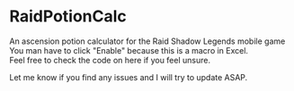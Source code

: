 # RaidPotionCalc
An ascension potion calculator for the Raid Shadow Legends mobile game
You man have to click "Enable" because this is a macro in Excel.  
Feel free to check the code on here if you feel unsure.  
  
Let me know if you find any issues and I will try to update ASAP.
